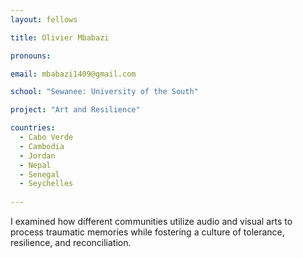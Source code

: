 ```yaml
---
layout: fellows

title: Olivier Mbabazi

pronouns: 

email: mbabazi1409@gmail.com

school: "Sewanee: University of the South"

project: "Art and Resilience"

countries:
  - Cabo Verde
  - Cambodia
  - Jordan
  - Nepal
  - Senegal
  - Seychelles
  
---
```


I examined how different communities utilize audio and visual arts to process traumatic memories while fostering a culture of tolerance, resilience, and reconciliation.